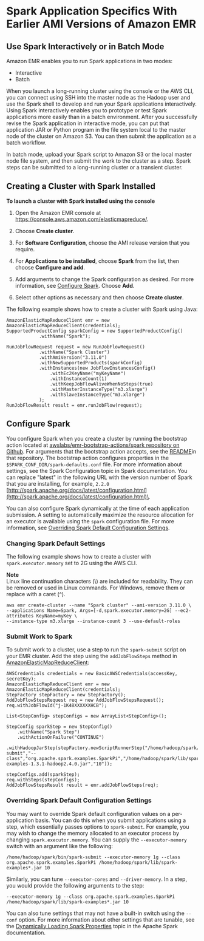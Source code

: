 # Spark Application Specifics With Earlier AMI Versions of Amazon EMR<a name="emr-3x-spark"></a>

## Use Spark Interactively or in Batch Mode<a name="emr-3x-spark-interactive-batch"></a>

Amazon EMR enables you to run Spark applications in two modes: 
+ Interactive
+ Batch

When you launch a long\-running cluster using the console or the AWS CLI, you can connect using SSH into the master node as the Hadoop user and use the Spark shell to develop and run your Spark applications interactively\. Using Spark interactively enables you to prototype or test Spark applications more easily than in a batch environment\. After you successfully revise the Spark application in interactive mode, you can put that application JAR or Python program in the file system local to the master node of the cluster on Amazon S3\. You can then submit the application as a batch workflow\.

In batch mode, upload your Spark script to Amazon S3 or the local master node file system, and then submit the work to the cluster as a step\. Spark steps can be submitted to a long\-running cluster or a transient cluster\.

## Creating a Cluster with Spark Installed<a name="emr-3x-spark-install"></a>

**To launch a cluster with Spark installed using the console**

1. Open the Amazon EMR console at [https://console\.aws\.amazon\.com/elasticmapreduce/](https://console.aws.amazon.com/elasticmapreduce/)\.

1. Choose **Create cluster**\.

1. For **Software Configuration**, choose the AMI release version that you require\.

1.  For **Applications to be installed**, choose **Spark** from the list, then choose **Configure and add**\.

1. Add arguments to change the Spark configuration as desired\. For more information, see [Configure Spark](#emr-3x-spark-configure)\. Choose **Add**\.

1.  Select other options as necessary and then choose **Create cluster**\.

The following example shows how to create a cluster with Spark using Java:

```
AmazonElasticMapReduceClient emr = new AmazonElasticMapReduceClient(credentials);
SupportedProductConfig sparkConfig = new SupportedProductConfig()
			.withName("Spark");

RunJobFlowRequest request = new RunJobFlowRequest()
			.withName("Spark Cluster")
			.withAmiVersion("3.11.0")
			.withNewSupportedProducts(sparkConfig)
			.withInstances(new JobFlowInstancesConfig()
				.withEc2KeyName("myKeyName")
				.withInstanceCount(1)
				.withKeepJobFlowAliveWhenNoSteps(true)
				.withMasterInstanceType("m3.xlarge")
				.withSlaveInstanceType("m3.xlarge")
			);			
RunJobFlowResult result = emr.runJobFlow(request);
```

## Configure Spark<a name="emr-3x-spark-configure"></a>

You configure Spark when you create a cluster by running the bootstrap action located at [awslabs/emr\-bootstrap\-actions/spark repository on Github](https://github.com/awslabs/emr-bootstrap-actions/tree/master/spark)\. For arguments that the bootstrap action accepts, see the [README](https://github.com/awslabs/emr-bootstrap-actions/blob/master/spark/README.md)in that repository\. The bootstrap action configures properties in the `$SPARK_CONF_DIR/spark-defaults.conf` file\. For more information about settings, see the Spark Configuration topic in Spark documentation\. You can replace "latest" in the following URL with the version number of Spark that you are installing, for example, `2.2.0` [http://spark.apache.org/docs/latest/configuration.html](http://spark.apache.org/docs/latest/configuration.html)\.

You can also configure Spark dynamically at the time of each application submission\. A setting to automatically maximize the resource allocation for an executor is available using the `spark` configuration file\. For more information, see [Overriding Spark Default Configuration Settings](#emr-3x-spark-dynamic-configuration)\.

### Changing Spark Default Settings<a name="emr-3x-spark-default-settings"></a>

The following example shows how to create a cluster with `spark.executor.memory` set to 2G using the AWS CLI\.

**Note**  
Linux line continuation characters \(\\\) are included for readability\. They can be removed or used in Linux commands\. For Windows, remove them or replace with a caret \(^\)\.

```
aws emr create-cluster --name "Spark cluster" --ami-version 3.11.0 \
--applications Name=Spark, Args=[-d,spark.executor.memory=2G] --ec2-attributes KeyName=myKey \
--instance-type m3.xlarge --instance-count 3 --use-default-roles
```

### Submit Work to Spark<a name="emr-3x-spark-submit-work"></a>

To submit work to a cluster, use a step to run the `spark-submit` script on your EMR cluster\. Add the step using the `addJobFlowSteps` method in [AmazonElasticMapReduceClient](http://docs.aws.amazon.com/AWSJavaSDK/latest/javadoc/com/amazonaws/services/elasticmapreduce/AmazonElasticMapReduceClient.html):

```
AWSCredentials credentials = new BasicAWSCredentials(accessKey, secretKey);
AmazonElasticMapReduceClient emr = new AmazonElasticMapReduceClient(credentials);
StepFactory stepFactory = new StepFactory();
AddJobFlowStepsRequest req = new AddJobFlowStepsRequest();
req.withJobFlowId("j-1K48XXXXXXHCB");

List<StepConfig> stepConfigs = new ArrayList<StepConfig>();
		
StepConfig sparkStep = new StepConfig()
	.withName("Spark Step")
	.withActionOnFailure("CONTINUE")
	.withHadoopJarStep(stepFactory.newScriptRunnerStep("/home/hadoop/spark/bin/spark-submit","--class","org.apache.spark.examples.SparkPi","/home/hadoop/spark/lib/spark-examples-1.3.1-hadoop2.4.0.jar","10"));

stepConfigs.add(sparkStep);
req.withSteps(stepConfigs);
AddJobFlowStepsResult result = emr.addJobFlowSteps(req);
```

### Overriding Spark Default Configuration Settings<a name="emr-3x-spark-dynamic-configuration"></a>

You may want to override Spark default configuration values on a per\-application basis\. You can do this when you submit applications using a step, which essentially passes options to `spark-submit`\. For example, you may wish to change the memory allocated to an executor process by changing `spark.executor.memory`\. You can supply the `--executor-memory` switch with an argument like the following:

```
/home/hadoop/spark/bin/spark-submit --executor-memory 1g --class org.apache.spark.examples.SparkPi /home/hadoop/spark/lib/spark-examples*.jar 10
```

Similarly, you can tune `--executor-cores` and `--driver-memory`\. In a step, you would provide the following arguments to the step:

```
--executor-memory 1g --class org.apache.spark.examples.SparkPi /home/hadoop/spark/lib/spark-examples*.jar 10
```

You can also tune settings that may not have a built\-in switch using the `--conf` option\. For more information about other settings that are tunable, see the [Dynamically Loading Spark Properties](https://spark.apache.org/docs/latest/configuration.html#dynamically-loading-spark-properties) topic in the Apache Spark documentation\.